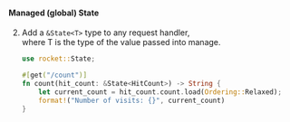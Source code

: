 #### Managed (global) State

2. Add a `&State<T>` type to any request handler,<br>where T is the type of the value passed into manage.

    ```rust
    use rocket::State;

    #[get("/count")]
    fn count(hit_count: &State<HitCount>) -> String {
        let current_count = hit_count.count.load(Ordering::Relaxed);
        format!("Number of visits: {}", current_count)
    }
    ```


<aside class="notes">
</aside>
